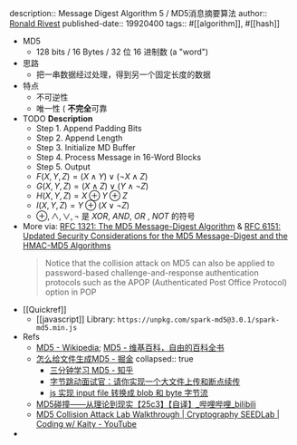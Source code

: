 description:: Message Digest Algorithm 5 /  MD5消息摘要算法
author:: [Ronald Rivest](https://en.wikipedia.org/wiki/Ron_Rivest)
published-date:: 19920400
tags:: #[[algorithm]], #[[hash]]

- MD5
  - 128 bits / 16 Bytes / 32 位 16 进制数 (a "word")
- 思路
  - 把一串数据经过处理，得到另一个固定长度的数据
- 特点
  - 不可逆性
  - 唯一性 ( **不完全**可靠
- TODO **Description**
  - Step 1. Append Padding Bits
  - Step 2. Append Length
  - Step 3. Initialize MD Buffer
  - Step 4. Process Message in 16-Word Blocks
  - Step 5. Output
  - $F(X,Y,Z) = (X\wedge{Y}) \vee (\neg{X} \wedge{Z})$
  - $G(X,Y,Z) = (X\wedge{Z}) \vee (Y \wedge \neg{Z})$
  - $H(X,Y,Z) = X \oplus Y \oplus Z$
  - $I(X,Y,Z) = Y \oplus (X \vee \neg{Z})$
  - $\oplus, \wedge, \vee, \neg$ 是 *XOR*, *AND*, *OR* , *NOT* 的符号
- More via: [RFC 1321: The MD5 Message-Digest Algorithm](https://www.rfc-editor.org/rfc/rfc1321) &
  [RFC 6151: Updated Security Considerations for the MD5 Message-Digest and the HMAC-MD5 Algorithms](https://www.rfc-editor.org/rfc/rfc6151)
  > Notice that the collision attack on MD5 can also be applied to password-based challenge-and-response authentication protocols such as the APOP (Authenticated Post Office Protocol) option in POP
  >
- [[Quickref]]
  - [[javascript]] Library: `https://unpkg.com/spark-md5@3.0.1/spark-md5.min.js`
- Refs
  - [MD5 - Wikipedia](https://en.wikipedia.org/wiki/MD5); [MD5 - 维基百科，自由的百科全书](https://zh.wikipedia.org/zh-cn/MD5)
  - [怎么给文件生成MD5 - 掘金](https://juejin.cn/post/6877072128135561223)
    collapsed:: true
    - [三分钟学习 MD5 - 知乎](https://zhuanlan.zhihu.com/p/26592209)
    - [字节跳动面试官：请你实现一个大文件上传和断点续传](https://juejin.cn/post/6844904046436843527)
    - [js 实现 input file 转换成 blob 和 byte 字节流](https://link.juejin.cn/?target=http%3A%2F%2Fblog.bfw.wiki%2Fuser10%2F15628273380201230054.html)
  - [MD5碰撞——从理论到现实【25c3】【自译】_哔哩哔哩_bilibili](https://www.bilibili.com/video/av7570411/?vd_source=da9d3ea36ca9c1ba9b47b17d8f363922)
  - [MD5 Collision Attack Lab Walkthrough | Cryptography SEEDLab | Coding w/ Kaity - YouTube](https://www.youtube.com/watch?v=mGCVKLLjIns)
-